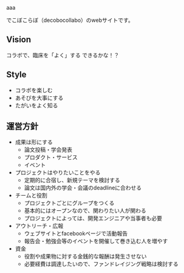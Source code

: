 aaa

でこぼこらぼ（decobocollabo）のwebサイトです。

Vision
------
コラボで、臨床を「よく」する
できるかな！？

Style
------
* コラボを楽しむ
* あそびを大事にする
* たがいをよく知る

運営方針
------
* 成果は形にする
  * 論文投稿・学会発表
  * プロダクト・サービス
  * イベント
* プロジェクトはやりたいことをやる
  * 定期的に合宿し、新規テーマを検討する
  * 論文は国内外の学会・会議のdeadlineに合わせる
* チームと役割
  * プロジェクトごとにグループをつくる
  * 基本的にはオープンなので、関わりたい人が関わる
  * プロジェクトによっては、開発エンジニアや当事者も必要
* アウトリーチ・広報
  * ウェブサイトとfacebookページで活動報告
  * 報告会・勉強会等のイベントを開催して巻き込む人を増やす
* 資金
  * 役割や成果物に対する金銭的な報酬は発生させない
  * 必要経費は調達したいので、ファンドレイジング戦略は検討する
